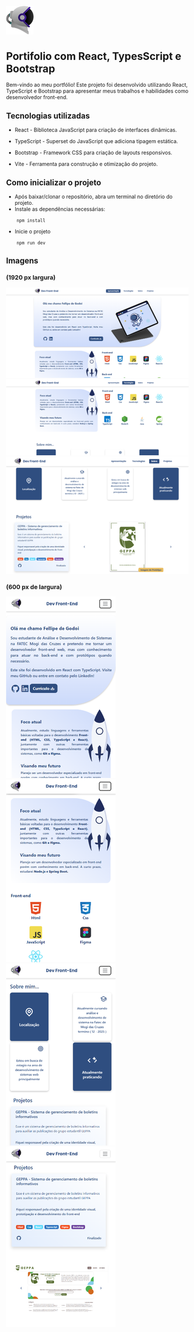 <img src="src/imagens/ImagensReadMe/Logo-portifolio.png" alt="Logo do portifolio" width="75">


# Portifolio com React, TypesScript e Bootstrap

Bem-vindo ao meu portfólio! Este projeto foi desenvolvido utilizando React, TypeScript e Bootstrap para apresentar meus trabalhos e habilidades como desenvolvedor front-end.

## Tecnologias utilizadas
* React - Biblioteca JavaScript para criação de interfaces dinâmicas.

* TypeScript - Superset do JavaScript que adiciona tipagem estática.

* Bootstrap - Framework CSS para criação de layouts responsivos.

* Vite - Ferramenta para construção e otimização do projeto.

## Como inicializar o projeto
* Após baixar/clonar o repositório, abra um terminal no diretório do projeto.
* Instale as dependências necessárias:
```
    npm install
```
* Inicie o projeto

```
    npm run dev
```

## Imagens 
### (1920 px largura)

<img src="src/imagens/ImagensReadMe/Print_apresentação_pc.png" alt="Print da sessao de apresentacao" width="500">

<br/>

<img src="src/imagens/ImagensReadMe/Print-tecnologias-pc.png" alt="Print da sessao de tecnologias" width="500">

<br/>

<img src="src/imagens/ImagensReadMe/Print-Sobre-pc.png" alt="Print da sessao de apresentacao" width="500">


### (600 px de largura)
<img src="src/imagens/ImagensReadMe/print-apresentacao-mobile.png" alt="Print da sessao de apresentacao" width="300">
<img src="src/imagens/ImagensReadMe/print-tecnologias-mobile.png" alt="Print da sessao de apresentacao" width="300">
<img src="src/imagens/ImagensReadMe/print-sobre-mobile.png" alt="Print da sessao de apresentacao" width="300">
<img src="src/imagens/ImagensReadMe/print-projetos-mobile.png" alt="Print da sessao de apresentacao" width="300">
